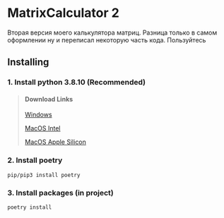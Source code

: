 # MatrixCalculator 2

Вторая версия моего калькулятора матриц.
Разница только в самом оформлении ну и переписал некоторую часть кода.
Пользуйтесь

## Installing
### 1. Install python 3.8.10 (Recommended)
> #### Download Links
> [Windows](https://www.python.org/ftp/python/3.8.10/python-3.8.10-amd64.exe)
> 
> [MacOS Intel](https://www.python.org/ftp/python/3.8.10/python-3.8.10-macosx10.9.pkg)
> 
> [MacOS Apple Silicon](https://www.python.org/ftp/python/3.8.10/python-3.8.10-macos11.pkg)

### 2. Install poetry
``pip/pip3 install poetry``

### 3. Install packages (in project)
``poetry install``

